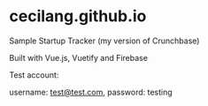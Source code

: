 # cecilang.github.io
Sample Startup Tracker (my version of Crunchbase)

Built with Vue.js, Vuetify and Firebase

Test account: 

username: test@test.com, 
password: testing
